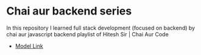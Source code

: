 # Chai aur backend series

In this repository I learned full stack development (focused on backend) by chai aur javascript backend playlist of Hitesh Sir | Chai Aur Code

- [Model Link](https://app.eraser.io/workspace/YtPqZ1VogxGy1jzIDkzj)
    